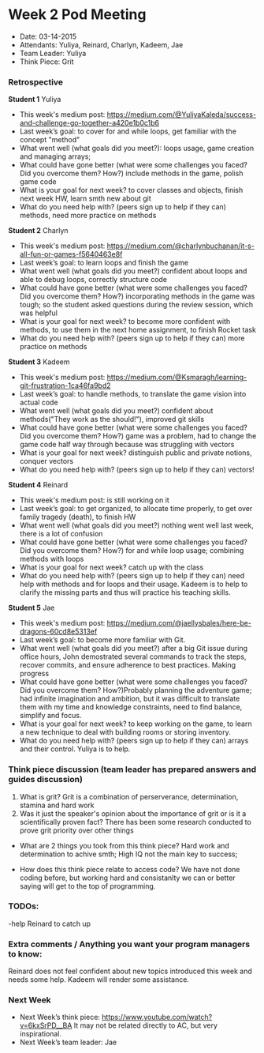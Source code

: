 # Week 2 Pod Meeting

* Date: 03-14-2015
* Attendants: Yuliya, Reinard, Charlyn, Kadeem, Jae
* Team Leader: Yuliya
* Think Piece: Grit

### Retrospective

**Student 1** Yuliya

* This week's medium post: https://medium.com/@YuliyaKaleda/success-and-challenge-go-together-a420e1b0c1b6
* Last week’s goal: to cover for and while loops, get familiar with the concept "method" 
* What went well (what goals did you meet?): loops usage, game creation and managing arrays;  
* What could have gone better (what were some challenges you faced? Did you overcome them? How?) include methods in the game, polish game code
* What is your goal for next week? to cover classes and objects, finish next week HW, learn smth new about git
* What do you need help with? (peers sign up to help if they can) methods, need more practice on methods

**Student 2** Charlyn

* This week's medium post: https://medium.com/@charlynbuchanan/it-s-all-fun-or-games-f5640463e8f
* Last week’s goal: to learn loops and finish the game
* What went well (what goals did you meet?) confident about loops and able to debug loops, correctly structure code
* What could have gone better (what were some challenges you faced? Did you overcome them? How?) incorporating methods in the game was tough; so the student asked questions during the review session, which was helpful
* What is your goal for next week? to become more confident with methods, to use them in the next home assignment, to finish Rocket task
* What do you need help with? (peers sign up to help if they can) more practice on methods

**Student 3** Kadeem

* This week's medium post: https://medium.com/@Ksmaragh/learning-git-frustration-1ca46fa9bd2
* Last week’s goal: to handle methods, to translate the game vision into actual code
* What went well (what goals did you meet?) confident about methods("They work as the should!"), improved git skills
* What could have gone better (what were some challenges you faced? Did you overcome them? How?) game was a problem, had to change the game code half way through because was struggling with vectors
* What is your goal for next week? distinguish public and private notions, conquer vectors
* What do you need help with? (peers sign up to help if they can) vectors! 

**Student 4** Reinard

* This week's medium post: is still working on it
* Last week’s goal: to get organized, to allocate time properly, to get over family tragedy (death), to finish HW
* What went well (what goals did you meet?) nothing went well last week, there is a lot of confusion 
* What could have gone better (what were some challenges you faced? Did you overcome them? How?) for and while loop usage; combining methods with loops
* What is your goal for next week? catch up with the class
* What do you need help with? (peers sign up to help if they can) need help with methods and for loops and their usage. Kadeem is to help to clarify the missing parts and thus will practice his teaching skills.

**Student 5** Jae

* This week's medium post: https://medium.com/@jaellysbales/here-be-dragons-60cd8e5313ef
* Last week’s goal: to become more familiar with Git.
* What went well (what goals did you meet?) after a big Git issue during office hours, John demostrated several commands to track the steps, recover commits, and ensure adherence to best practices. Making progress
* What could have gone better (what were some challenges you faced? Did you overcome them? How?)Probably planning the adventure game; had infinite imagination and ambition, but it was difficult to translate them with my time and knowledge constraints, need to find balance, simplify and focus.
* What is your goal for next week? to keep working on the game, to learn a new technique to deal with building rooms or storing inventory.
* What do you need help with? (peers sign up to help if they can) arrays and their control. Yuliya is to help.

### Think piece discussion (team leader has prepared answers and guides discussion)
1. What is grit? Grit is a combination of perserverance, determination, stamina and hard work
2. Was it just the speaker's opinion about the importance of grit or is it a scientifically proven fact? There has been some research conducted to prove grit priority over other things

* What are 2 things you took from this think piece? Hard work and determination to achive smth; High IQ not the main key to success;

* How does this think piece relate to access code?
We have not done coding before, but working hard and consistanlty we can or better saying will get to the top of programming. 

### TODOs:
-help Reinard to catch up

### Extra comments / Anything you want your program managers to know: 
Reinard does not feel confident about new topics introduced this week and needs some help. Kadeem will render some assistance. 

### Next Week

* Next Week’s think piece: https://www.youtube.com/watch?v=6kxSrPD__BA It may not be related directly to AC, but very inspirational.
* Next Week’s team leader: Jae
